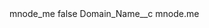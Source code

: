 <?xml version="1.0" encoding="UTF-8"?>
<CustomMetadata xmlns="http://soap.sforce.com/2006/04/metadata" xmlns:xsi="http://www.w3.org/2001/XMLSchema-instance" xmlns:xsd="http://www.w3.org/2001/XMLSchema">
    <label>mnode_me</label>
    <protected>false</protected>
    <values>
        <field>Domain_Name__c</field>
        <value xsi:type="xsd:string">mnode.me</value>
    </values>
</CustomMetadata>

